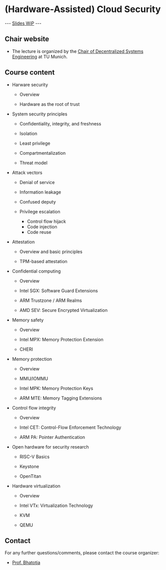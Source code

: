 # (Hardware-Assisted) Cloud Security

--- [Slides WiP](https://docs.google.com/presentation/d/1xXnts3ZJWD4sjbQlYdlxNdO6vEaTsHrK5BDjQ0XThrY/edit?usp=sharing) --- 



## Chair website

- The lecture is organized by the [Chair of Decentralized Systems Engineering](https://dse.in.tum.de/) at TU Munich.

## Course content


- Harware security

  - Overview
  
  - Hardware as the root of trust

- System security principles

  - Confidentiality, integrity, and freshness
  
  - Isolation
  
  - Least privilege
  
  - Compartmentalization
  
  - Threat model  
  
- Attack vectors

  - Denial of service
  
  - Information leakage
  
  - Confused deputy
  
  - Privilege escalation
  
     - Control flow hijack
     - Code injection   
     - Code reuse
     

- Attestation

  - Overview and basic principles
  
  - TPM-based attestation
  
- Confidential computing

  - Overview

  - Intel SGX: Software Guard Extensions
  
  - ARM Trustzone / ARM Realms
  
  - AMD SEV: Secure Encrypted Virtualization
  
  
- Memory safety

  - Overview
  
  - Intel MPX: Memory Protection Extension
  
  - CHERI
  
- Memory protection

  - Overview
  
  - MMU/IOMMU
  
  - Intel MPK: Memory Protection Keys
  
  - ARM MTE: Memory Tagging Extensions
  
- Control flow integrity

  - Overview
  
  - Intel CET: Control-Flow Enforcement Technology
  
  - ARM PA: Pointer Authentication
  
- Open hardware for security research 
  
  - RISC-V Basics
  
  - Keystone
  
  - OpenTitan

- Hardware virtualization

  - Overview
  
  - Intel VTx: Virtualization Technology

  - KVM
  
  - QEMU

## Contact

For any further questions/comments, please contact the course organizer:

- [Prof. Bhatotia](https://dse.in.tum.de/bhatotia/)

